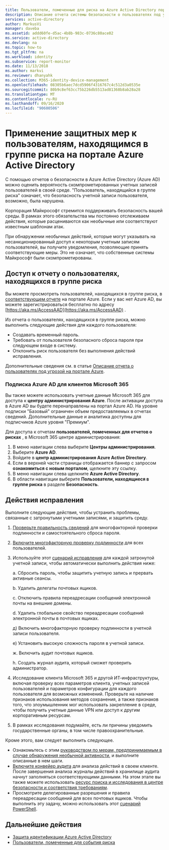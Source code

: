 ```yaml
---
title: Пользователи, помеченные для риска на Azure Active Directory портале | Документация Майкрософт
description: Описание отчета системы безопасности о пользователях под угрозой на портале Azure Active Directory
services: active-directory
author: MarkusVi
manager: daveba
ms.assetid: addd60fe-d5ac-4b8b-983c-0736c80ace02
ms.service: active-directory
ms.devlang: na
ms.topic: how-to
ms.tgt_pltfrm: na
ms.workload: identity
ms.subservice: report-monitor
ms.date: 11/13/2018
ms.author: markvi
ms.reviewer: dhanyahk
ms.collection: M365-identity-device-management
ms.openlocfilehash: 08305b6aec7dcd5906f4316767c4c512d3a0535e
ms.sourcegitcommit: 80b9c8ef63cc75b226db5513ad81368b8ab28a28
ms.translationtype: MT
ms.contentlocale: ru-RU
ms.lasthandoff: 09/16/2020
ms.locfileid: "90600506"
---
```

# <a name="remediate-users-flagged-for-risk-in-the-azure-active-directory-portal"></a>Применение защитных мер к пользователям, находящимся в группе риска на портале Azure Active Directory

С помощью отчетов о безопасности в Azure Active Directory (Azure AD) можно оценить вероятность скомпрометированных учетных записей пользователей в своей среде. "Пользователь, находящийся в группе риска" означает, что безопасность учетной записи пользователя, возможно, была нарушена.

Корпорация Майкрософт стремится поддерживать безопасность вашей среды. В рамках этого обязательства мы постоянно отслеживаем действия, которые расцениваются как необычные или соответствуют известным шаблонам атак. 

При обнаружении необычных действий, которые могут указывать на несанкционированный доступ к некоторым учетным записям пользователей, вы получите уведомления, позволяющие принять соответствующие меры. Это не означает, что собственные системы Майкрософт были скомпрометированы.

## <a name="access-the-users-flagged-for-risk-report"></a>Доступ к отчету о пользователях, находящихся в группе риска

Вы можете просмотреть пользователей, находящихся в группе риска, в [соответствующем отчете](https://portal.azure.com/#blade/Microsoft_AAD_IAM/ActiveDirectoryMenuBlade/RiskyUsers) на портале Azure. Если у вас нет Azure AD, вы можете зарегистрироваться бесплатно по адресу [https://aka.ms/AccessAAD](https://aka.ms/AccessAAD) . 

Из отчета о пользователях, находящихся в группе риска, можно выполнить следующие действия для каждого пользователя:

- Создавать временный пароль.
- Требовать от пользователя безопасного сброса пароля при следующем входе в систему.
- Отклонить риск пользователя без выполнения действий исправления.

Дополнительные сведения см. в статье [Описание отчета о пользователях под угрозой на портале Azure](../identity-protection/overview-identity-protection.md).

### <a name="azure-ad-subscription-for-microsoft-365-customers"></a>Подписка Azure AD для клиентов Microsoft 365

Вы также можете использовать учетные данные Microsoft 365 для доступа к **центру администрирования Azure**. После активации доступа в Azure AD вы будете перенаправлены на портал Azure AD. На уровне подписки "Базовый" ограничен объем предоставляемых в отчетах сведений. Дополнительные данные и аналитика доступны для подписчиков Azure уровня "Премиум".

Для доступа к отчетам **пользователей, помеченных для отчетов о рисках** , в Microsoft 365 центре администрирования:

1.  В меню навигации слева выберите **Центры администрирования**. 
2.  Выберите **Azure AD**.
3.  Войдите в **центр администрирования Azure Active Directory**.
4.  Если в верхней части страницы отображается баннер с запросом **ознакомиться с новым порталом**, щелкните эту ссылку.
4.  В меню навигации слева щелкните **Azure Active Directory**. 
5.  В области навигации выберите **Пользователи, находящиеся в группе риска** в разделе **Безопасность**.

## <a name="remediation-actions"></a>Действия исправления

Выполните следующие действия, чтобы устранить проблемы, связанные с затронутыми учетными записями, и защитить среду.

1.  [Проверьте правильность сведений](https://aka.ms/MFAValid) для многофакторной проверки подлинности и самостоятельного сброса пароля. 
2.  [Включите многофакторную проверку подлинности](https://aka.ms/MFAuth) для всех пользователей. 
3.  Используйте этот [сценарий исправления](https://aka.ms/remediate) для каждой затронутой учетной записи, чтобы автоматически выполнить действия ниже: 

    a. Сбросить пароль, чтобы защитить учетную запись и прервать активные сеансы.

    b. Удалить делегаты почтовых ящиков.

    c. Отключить правила переадресации сообщений электронной почты на внешние домены.

    d. Удалить глобальное свойство переадресации сообщений электронной почты в почтовых ящиках.

    д) Включить многофакторную проверку подлинности в учетной записи пользователя.

    е) Установить высокую сложность пароля в учетной записи.

    ж. Включить аудит почтовых ящиков.

    h. Создать журнал аудита, который сможет проверить администратор.

4. Исследование клиента Microsoft 365 и другой ИТ-инфраструктуры, включая проверку всех параметров клиента, учетных записей пользователей и параметров конфигурации для каждого пользователя для возможных изменений. Проверьте на наличие признаков использования методов сохранения, а также признаков того, что злоумышленник мог использовать закрепление в среде, чтобы получить учетные данные VPN или доступ к другим корпоративным ресурсам. 

5.  В рамках исследования подумайте, есть ли причины уведомить государственные органы, в том числе правоохранительные.

Кроме этого, вам следует выполнить следующее.

- Ознакомьтесь с этим [руководством по мерам, предпринимаемым в случае обнаружения необычной активности](https://aka.ms/fixaccount), и выполните описанные в нем шаги. 
- [Включите конвейер аудита](https://aka.ms/improvesecurity) для анализа действий в своем клиенте. После завершения анализа журналы действий в хранилище аудита начнут заполняться соответствующими данными. На этом этапе вы также можете использовать [ресурс поиска и исследования в центре безопасности и соответствия требованиям](https://aka.ms/sccsearch). 
- Просмотрите делегированные разрешения и правила переадресации сообщений для всех почтовых ящиков. Чтобы выполнить эту задачу, можно использовать этот [сценарий PowerShell](https://aka.ms/delegateforwardrules). 

## <a name="next-steps"></a>Дальнейшие действия

* [Защита идентификации Azure Active Directory](../identity-protection/overview-identity-protection.md)
* [Пользователи, помеченные для события риска](../identity-protection/overview-identity-protection.md)